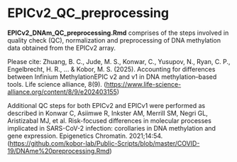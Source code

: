 # EPICv2_QC_preprocessing

**EPICv2_DNAm_QC_preprocessing.Rmd** comprises of the steps involved in quality check (QC), normalization and preprocessing of DNA methylation data obtained from the EPICv2 array.

Please cite: 
Zhuang, B. C., Jude, M. S., Konwar, C., Yusupov, N., Ryan, C. P., Engelbrecht, H. R., ... & Kobor, M. S. (2025). Accounting for differences between Infinium MethylationEPIC v2 and v1 in DNA methylation–based tools. Life science alliance, 8(9). (https://www.life-science-alliance.org/content/8/9/e202403155)

Additional QC steps for both EPICv2 and EPICv1 were performed as described in 
Konwar C, Asiimwe R, Inkster AM, Merrill SM, Negri GL, Aristizabal MJ, et al. Risk-focused differences in molecular processes implicated in SARS-CoV-2 infection: corollaries in DNA methylation and gene expression. Epigenetics Chromatin. 2021;14:54.(https://github.com/kobor-lab/Public-Scripts/blob/master/COVID-19/DNAme%20preprocessing.Rmd)  
